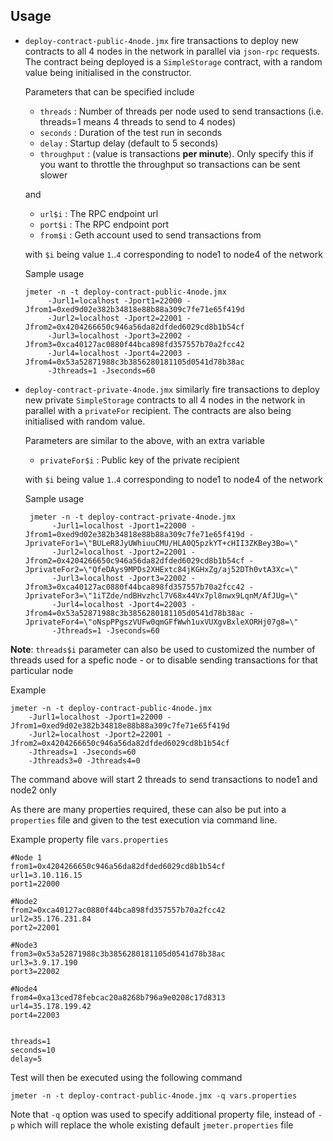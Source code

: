  ## Usage

 * `deploy-contract-public-4node.jmx` fire transactions to deploy new contracts to all 4 nodes in the network in parallel via `json-rpc` requests. The contract being deployed is a `SimpleStorage` contract, with a random value being initialised in the constructor.  
   
   Parameters that can be specified include  
     * `threads` : Number of threads per node used to send transactions (i.e. threads=1 means 4 threads to send to 4 nodes)  
     * `seconds` : Duration of the test run in seconds  
     * `delay` : Startup delay (default to 5 seconds)  
     * `throughput` : (value is transactions **per minute**). Only specify this if you want to throttle the throughput so transactions can be sent slower 
       
   and
   
     * `url$i` : The RPC endpoint url  
     * `port$i` : The RPC endpoint port  
     * `from$i` : Geth account used to send transactions from  
     
   with `$i` being value `1`..`4` corresponding to node1 to node4 of the network
        
   Sample usage
    ```shell script
    jmeter -n -t deploy-contract-public-4node.jmx 
         -Jurl1=localhost -Jport1=22000 -Jfrom1=0xed9d02e382b34818e88b88a309c7fe71e65f419d 
         -Jurl2=localhost -Jport2=22001 -Jfrom2=0x4204266650c946a56da82dfded6029cd8b1b54cf
         -Jurl3=localhost -Jport3=22002 -Jfrom3=0xca40127ac0880f44bca898fd357557b70a2fcc42
         -Jurl4=localhost -Jport4=22003 -Jfrom4=0x53a52871988c3b3856280181105d0541d78b38ac
         -Jthreads=1 -Jseconds=60
    ```
   
   
 * `deploy-contract-private-4node.jmx` similarly fire transactions to deploy new private `SimpleStorage` contracts to all 4 nodes in the network in parallel with a `privateFor` recipient. The contracts are also being initialised with random value.  
 
    Parameters are similar to the above, with an extra variable  
      * `privateFor$i` : Public key of the private recipient
      
    with `$i` being value `1`..`4` corresponding to node1 to node4 of the network  
    
    Sample usage
    ```shell script
     jmeter -n -t deploy-contract-private-4node.jmx 
          -Jurl1=localhost -Jport1=22000 -Jfrom1=0xed9d02e382b34818e88b88a309c7fe71e65f419d -JprivateFor1=\"BULeR8JyUWhiuuCMU/HLA0Q5pzkYT+cHII3ZKBey3Bo=\"
          -Jurl2=localhost -Jport2=22001 -Jfrom2=0x4204266650c946a56da82dfded6029cd8b1b54cf -JprivateFor2=\"QfeDAys9MPDs2XHExtc84jKGHxZg/aj52DTh0vtA3Xc=\"
          -Jurl3=localhost -Jport3=22002 -Jfrom3=0xca40127ac0880f44bca898fd357557b70a2fcc42 -JprivateFor3=\"1iTZde/ndBHvzhcl7V68x44Vx7pl8nwx9LqnM/AfJUg=\"
          -Jurl4=localhost -Jport4=22003 -Jfrom4=0x53a52871988c3b3856280181105d0541d78b38ac -JprivateFor4=\"oNspPPgszVUFw0qmGFfWwh1uxVUXgvBxleXORHj07g8=\"
          -Jthreads=1 -Jseconds=60
      ```


  
  
**Note**: `threads$i` parameter can also be used to customized the number of threads used for a spefic node - or to disable sending transactions for that particular node

Example
```
jmeter -n -t deploy-contract-public-4node.jmx 
    -Jurl1=localhost -Jport1=22000 -Jfrom1=0xed9d02e382b34818e88b88a309c7fe71e65f419d 
    -Jurl2=localhost -Jport2=22001 -Jfrom2=0x4204266650c946a56da82dfded6029cd8b1b54cf
    -Jthreads=1 -Jseconds=60
    -Jthreads3=0 -Jthreads4=0
```
The command above will start 2 threads to send transactions to node1 and node2 only  


As there are many properties required, these can also be put into a `properties` file and given to the test execution via command line.  

Example property file `vars.properties`

```shell script
#Node 1
from1=0x4204266650c946a56da82dfded6029cd8b1b54cf
url1=3.10.116.15
port1=22000

#Node2
from2=0xca40127ac0880f44bca898fd357557b70a2fcc42
url2=35.176.231.84
port2=22001

#Node3
from3=0x53a52871988c3b3856280181105d0541d78b38ac
url3=3.9.17.190
port3=22002

#Node4
from4=0xa13ced78febcac20a8268b796a9e0208c17d8313
url4=35.178.199.42
port4=22003


threads=1
seconds=10
delay=5

```

Test will then be executed using the following command  

```shell script
jmeter -n -t deploy-contract-public-4node.jmx -q vars.properties
```

Note that `-q` option was used to specify additional property file, instead of `-p` which will replace the whole existing default `jmeter.properties` file